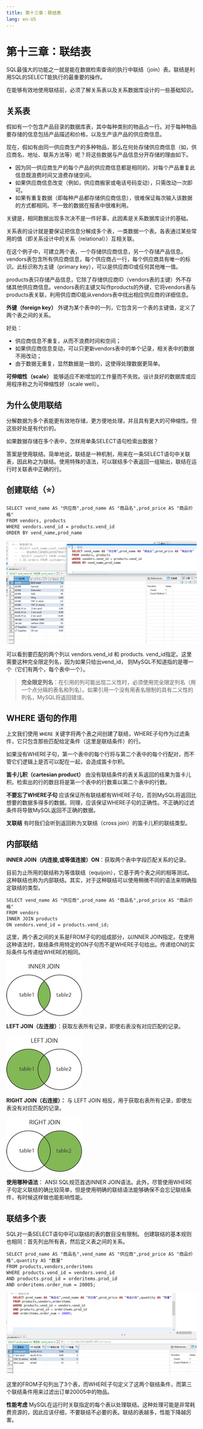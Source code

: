 ```yaml
---
title: 第十三章：联结表
lang: en-US
---
```

# 第十三章：联结表

SQL最强大的功能之一就是能在数据检索查询的执行中联结（join）表。联结是利用SQL的SELECT能执行的最重要的操作。

在能够有效地使用联结前，必须了解关系表以及关系数据库设计的一些基础知识。

## 关系表

假如有一个包含产品目录的数据库表，其中每种类别的物品占一行。对于每种物品要存储的信息包括产品描述和价格，以及生产该产品的供应商信息。

现在，假如有由同一供应商生产的多种物品，那么在何处存储供应商信息（如，供应商名、地址、联系方法等）呢？将这些数据与产品信息分开存储的理由如下。

- 因为同一供应商生产的每个产品的供应商信息都是相同的，对每个产品重复此信息既浪费时间又浪费存储空间。
- 如果供应商信息改变（例如，供应商搬家或电话号码变动），只需改动一次即可。
- 如果有重复数据（即每种产品都存储供应商信息），很难保证每次输入该数据的方式都相同。不一致的数据在报表中很难利用。

关键是，相同数据出现多次决不是一件好事，此因素是关系数据库设计的基础。

关系表的设计就是要保证把信息分解成多个表，一类数据一个表。各表通过某些常用的值（即关系设计中的关系（relational））互相关联。

在这个例子中，可建立两个表，一个存储供应商信息，另一个存储产品信息。vendors表包含所有供应商信息，每个供应商占一行，每个供应商具有唯一的标识。此标识称为主键（primary key），可以是供应商ID或任何其他唯一值。

products表只存储产品信息，它除了存储供应商ID（vendors表的主键）外不存储其他供应商信息。vendors表的主键又叫作products的外键，它将vendors表与products表关联，利用供应商ID能从vendors表中找出相应供应商的详细信息。

**外键（foreign key）** 外键为某个表中的一列，它包含另一个表的主键值，定义了两个表之间的关系。

好处：

- 供应商信息不重复，从而不浪费时间和空间；
- 如果供应商信息变动，可以只更新vendors表中的单个记录，相关表中的数据不用改动；
- 由于数据无重复，显然数据是一致的，这使得处理数据更简单。

**可伸缩性（scale）** 能够适应不断增加的工作量而不失败。设计良好的数据库或应用程序称之为可伸缩性好（scale well）。

## 为什么使用联结

分解数据为多个表能更有效地存储，更方便地处理，并且具有更大的可伸缩性。但这些好处是有代价的。

如果数据存储在多个表中，怎样用单条SELECT语句检索出数据？

答案是使用联结。简单地说，联结是一种机制，用来在一条SELECT语句中关联表，因此称之为联结。使用特殊的语法，可以联结多个表返回一组输出，联结在运行时关联表中正确的行。

## 创建联结（⭐）

~~~mysql
SELECT vend_name AS "供应商",prod_name AS "商品名",prod_price AS "商品价格"
FROM vendors, products
WHERE vendors.vend_id = products.vend_id 
ORDER BY vend_name,prod_name
~~~

![image-20211020180742393](./img/image-20211020180742393.png)

可以看到要匹配的两个列以 vendors.vend_id 和 products. vend_id指定。这里需要这种完全限定列名，因为如果只给出vend_id， 则MySQL不知道指的是哪一个（它们有两个，每个表中一个）。

> **完全限定列名**：在引用的列可能出现二义性时，必须使用完全限定列名（用一个点分隔的表名和列名）。如果引用一个没有用表名限制的具有二义性的列名，MySQL将返回错误。

## WHERE 语句的作用

上文我们使用 `WHERE` 关键字将两个表之间创建了联结，WHERE子句作为过滤条件，它只包含那些匹配给定条件（这里是联结条件）的行。

如果没有WHERE子句，第一个表中的每个行将与第二个表中的每个行配对，而不管它们逻辑上是否可以配在一起，会造成笛卡尔积。

**笛卡儿积（cartesian product）** 由没有联结条件的表关系返回的结果为笛卡儿积。检索出的行的数目将是第一个表中的行数乘以第二个表中的行数。

**不要忘了WHERE子句** 应该保证所有联结都有WHERE子句，否则MySQL将返回比想要的数据多得多的数据。同理，应该保证WHERE子句的正确性。不正确的过滤条件将导致MySQL返回不正确的数据。

**叉联结** 有时我们会听到返回称为叉联结（cross join）的笛卡儿积的联结类型。

## 内部联结

**INNER JOIN（内连接,或等值连接）ON**：获取两个表中字段匹配关系的记录。

目前为止所用的联结称为等值联结（equijoin），它基于两个表之间的相等测试。这种联结也称为内部联结。其实，对于这种联结可以使用稍微不同的语法来明确指定联结的类型。

~~~mysql
SELECT vend_name AS "供应商",prod_name AS "商品名",prod_price AS "商品价格"
FROM vendors 
INNER JOIN products
ON vendors.vend_id = products.vend_id;
~~~

这里，两个表之间的关系是FROM子句的组成部分，以INNER JOIN指定。在使用这种语法时，联结条件用特定的ON子句而不是WHERE子句给出。传递给ON的实际条件与传递给WHERE的相同。

![img](./img/img_innerjoin.gif)

**LEFT JOIN（左连接）**：获取左表所有记录，即使右表没有对应匹配的记录。

![img](./img/img_leftjoin.gif)

**RIGHT JOIN（右连接）：** 与 LEFT JOIN 相反，用于获取右表所有记录，即使左表没有对应匹配的记录。

![img](./img/img_rightjoin.gif)

**使用哪种语法**： ANSI SQL规范首选INNER JOIN语法。此外，尽管使用WHERE子句定义联结的确比较简单，但是使用明确的联结语法能够确保不会忘记联结条件，有时候这样做也能影响性能。

## 联结多个表

SQL对一条SELECT语句中可以联结的表的数目没有限制。
创建联结的基本规则也相同：首先列出所有表，然后定义表之间的关系。

~~~mysql
SELECT prod_name AS "商品名",vend_name AS "供应商",prod_price AS "商品价格",quantity AS "数量"
FROM products,vendors,orderitems
WHERE products.vend_id = vendors.vend_id 
AND products.prod_id = orderitems.prod_id 
AND orderitems.order_num = 20005;
~~~

![image-20211020195548715](./img/image-20211020195548715.png)

这里的FROM子句列出了3个表，而WHERE子句定义了这两个联结条件，而第三个联结条件用来过滤出订单20005中的物品。

**性能考虑** MySQL在运行时关联指定的每个表以处理联结。这种处理可能是非常耗费资源的，因此应该仔细，不要联结不必要的表。联结的表越多，性能下降越厉害。